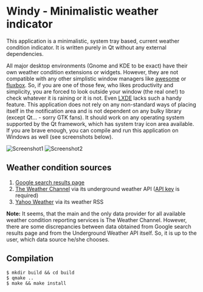 Windy - Minimalistic weather indicator
======================================

This application is a minimalistic, system tray based, current weather condition indicator. It is
written purely in Qt without any external dependencies.

All major desktop environments (Gnome and KDE to be exact) have their own weather condition
extensions or widgets. However, they are not compatible with any other simplistic window managers
like [awesome](http://awesome.naquadah.org/) or [fluxbox](http://fluxbox.org/). So, if you are one
of those few, who likes productivity and simplicity, you are forced to look outside your window
(the real one!) to check whatever it is raining or it is not. Even [LXDE](http://lxde.org/) lacks
such a handy feature. This application does not rely on any non-standard ways of placing itself in
the notification area and is not dependent on any bulky library (except Qt... - sorry GTK fans).
It should work on any operating system supported by the Qt framework, which has system tray icon
area available. If you are brave enough, you can compile and run this application on Windows as
well (see screenshots below).

![Screenshot1](/../screenshots/screenshots/win10-windy-clear.png?raw=true)
![Screenshot2](/../screenshots/screenshots/win10-windy-clear-night.png?raw=true)

Weather condition sources
-------------------------

1. [Google search results page](https://www.google.com/search?q=weather)
2. [The Weather Channel](http://www.weather.com/) via its underground weather API ([API
	 key](http://www.wunderground.com/weather/api) is required)
3. [Yahoo Weather](https://weather.yahoo.com/) via its weather RSS

**Note:** It seems, that the main and the only data provider for all available weather condition
reporting services is The Weather Channel. However, there are some discrepancies between data
obtained from Google search results page and from the Underground Weather API itself. So, it is up
to the user, which data source he/she chooses.


Compilation
-----------

	$ mkdir build && cd build
	$ qmake ..
	$ make && make install
